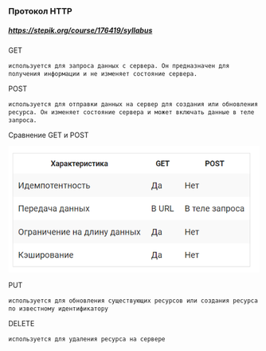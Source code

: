 ### Протокол HTTP
##### <https://stepik.org/course/176419/syllabus>

GET
```
используется для запроса данных с сервера. Он предназначен для получения информации и не изменяет состояние сервера.
```

POST
```
используется для отправки данных на сервер для создания или обновления ресурса. Он изменяет состояние сервера и может включать данные в теле запроса.
```

Сравнение GET и POST

![](https://github.com/rublock/helper/blob/main/http/img/get_vs_post.PNG)

PUT
```
используется для обновления существующих ресурсов или создания ресурса по известному идентификатору
```

DELETE
```
используется для удаления ресурса на сервере
```